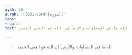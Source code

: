 ```yaml
---
ayah: 26
surah: '[[031-Surah|سورة]]'
tags:
- quran
text: لله ما في السماوات والأرض ۚ إن الله هو الغني الحميد

---
```

> لله ما في السماوات والأرض ۚ إن الله هو الغني الحميد
